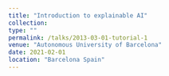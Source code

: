 ```yaml
---
title: "Introduction to explainable AI"
collection: 
type: ""
permalink: /talks/2013-03-01-tutorial-1
venue: "Autonomous University of Barcelona"
date: 2021-02-01
location: "Barcelona Spain"
---
```


